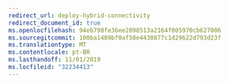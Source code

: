 ```yaml
---
redirect_url: deploy-hybrid-connectivity
redirect_document_id: true
ms.openlocfilehash: 94eb798fe36ee2098513a2164f005970cb627006
ms.sourcegitcommit: 100ba1409bf0af58e4430877c1d29622d793d23f
ms.translationtype: MT
ms.contentlocale: pt-BR
ms.lasthandoff: 11/01/2019
ms.locfileid: "32234413"
---
```

